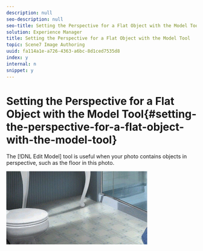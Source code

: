 ```yaml
---
description: null
seo-description: null
seo-title: Setting the Perspective for a Flat Object with the Model Tool
solution: Experience Manager
title: Setting the Perspective for a Flat Object with the Model Tool
topic: Scene7 Image Authoring
uuid: fa114a1e-a726-4363-a6bc-8d1ced7535d8
index: y
internal: n
snippet: y
---
```


# Setting the Perspective for a Flat Object with the Model Tool{#setting-the-perspective-for-a-flat-object-with-the-model-tool}

 The [!DNL Edit Model] tool is useful when your photo contains objects in perspective, such as the floor in this photo.

![](assets/flat-obj.png)

